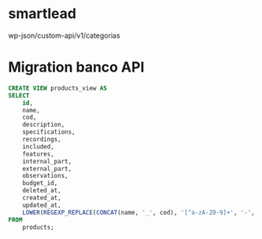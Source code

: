 # smartlead

wp-json/custom-api/v1/categorias

# Migration banco API

~~~sql
CREATE VIEW products_view AS
SELECT 
    id,
    name,
    cod,
    description,
    specifications,
    recordings,
    included,
    features,
    internal_part,
    external_part,
    observations,
    budget_id,
    deleted_at,
    created_at,
    updated_at,
    LOWER(REGEXP_REPLACE(CONCAT(name, '_', cod), '[^a-zA-Z0-9]+', '-', 'g')) AS slug
FROM 
    products;
~~~
